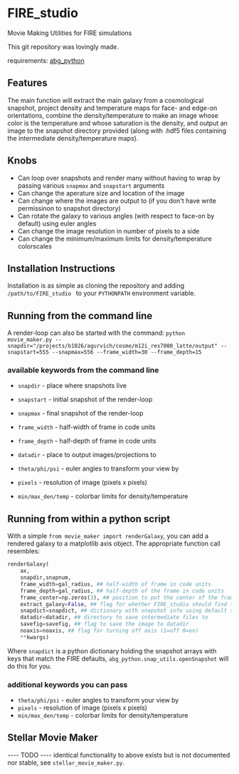 # FIRE_studio
Movie Making Utilities for FIRE simulations

This git repository was lovingly made.

requirements:
[abg_python](https://www.github.com/agurvich/abg_python)

## Features
The main function will extract the main  galaxy from a cosmological snapshot, project density and temperature maps for face- and edge-on 
orientations, combine the density/temperature to make an image whose color is the temperature and whose saturation is the density, 
and output an image to the snapshot directory provided (along with .hdf5 files containing the intermediate density/temperature maps). 

## Knobs
* Can loop over snapshots and render many without having to wrap by passing various `snapmax` and `snapstart` arguments
* Can change the aperature size and location of the image
* Can change where the images are output to (if you don't have write permissinon to snapshot directory)
* Can rotate the galaxy to various angles (with respect to face-on by default) using euler angles
* Can change the image resolution in number of pixels to a side 
* Can change the minimum/maximum limits for density/temperature colorscales

## Installation Instructions
Installation is as simple as cloning the repository and adding 
`/path/to/FIRE_studio `
to your `PYTHONPATH` environment variable. 

## Running from the command line
A render-loop can also be started with the command:
`python movie_maker.py --snapdir="/projects/b1026/agurvich/cosmo/m12i_res7000_latte/output" --snapstart=555 --snapmax=556 --frame_width=30 --frame_depth=15`


### available keywords from the command line
* `snapdir` - place where snapshots live
* `snapstart` - initial snapshot of the render-loop
* `snapmax` - final snapshot of the render-loop
* `frame_width` - half-width of frame in code units
* `frame_depth` - half-depth of frame in code units
* `datadir` - place to output images/projections to

* `theta/phi/psi` - euler angles to transform your view by
* `pixels` - resolution of image (pixels x pixels)
* `min/max_den/temp` - colorbar limits for density/temperature


## Running from within a python script
With a simple 
`from movie_maker import renderGalaxy`, you can add a rendered galaxy to a matplotlib axis object. 
The appropriate function call resembles:
```python
renderGalaxy(
    ax,
    snapdir,snapnum,
    frame_width=gal_radius, ## half-width of frame in code units
    frame_depth=gal_radius, ## half-depth of the frame in code units
    frame_center=np.zeros(3), ## position to put the center of the frame on
    extract_galaxy=False, ## flag for whether FIRE_studio should find the main galaxy and extract it
    snapdict=snapdict, ## dictionary with snapshot info using default snapshot keys
    datadir=datadir, ## directory to save intermediate files to
    savefig=savefig, ## flag to save the image to datadir
    noaxis=noaxis, ## flag for turning off axis (1=off 0=on)
    **kwargs)
```

Where `snapdict` is a python dictionary holding the snapshot arrays with keys that match the FIRE defaults, 
`abg_python.snap_utils.openSnapshot` will do this for you. 

### additional keywords you can pass
* `theta/phi/psi` - euler angles to transform your view by
* `pixels` - resolution of image (pixels x pixels)
* `min/max_den/temp` - colorbar limits for density/temperature

## Stellar Movie Maker
---- TODO  ----
identical functionality to above exists but is not documented nor stable, see `stellar_movie_maker.py`. 
